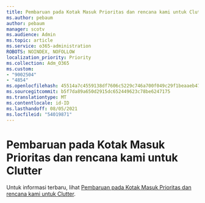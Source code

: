 ```yaml
---
title: Pembaruan pada Kotak Masuk Prioritas dan rencana kami untuk Clutter
ms.author: pebaum
author: pebaum
manager: scotv
ms.audience: Admin
ms.topic: article
ms.service: o365-administration
ROBOTS: NOINDEX, NOFOLLOW
localization_priority: Priority
ms.collection: Adm_O365
ms.custom:
- "9002504"
- "4854"
ms.openlocfilehash: 45514a7c4559138df7606c5229c746a700f049c29f1beaaeb47a7e2e0dd0d2d6
ms.sourcegitcommit: b5f7da89a650d2915dc652449623c78be6247175
ms.translationtype: MT
ms.contentlocale: id-ID
ms.lasthandoff: 08/05/2021
ms.locfileid: "54019871"
---
```

# <a name="update-on-focused-inbox-and-our-plans-for-clutter"></a>Pembaruan pada Kotak Masuk Prioritas dan rencana kami untuk Clutter

Untuk informasi terbaru, lihat [Pembaruan pada Kotak Masuk Prioritas dan rencana kami untuk Clutter](https://techcommunity.microsoft.com/t5/outlook-blog/update-on-focused-inbox-and-our-plans-for-clutter/ba-p/136448).

